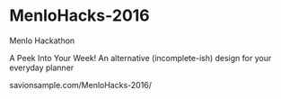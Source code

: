 # MenloHacks-2016
Menlo Hackathon

A Peek Into Your Week!
An alternative (incomplete-ish) design for your everyday planner

savionsample.com/MenloHacks-2016/
